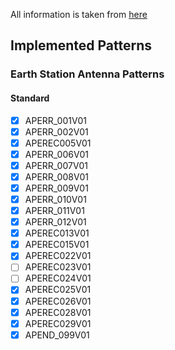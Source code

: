 All information is taken from [here](https://www.itu.int/en/ITU-R/software/Pages/ant-pattern.aspx)

## Implemented Patterns

### Earth Station Antenna Patterns

#### Standard

- [x] APERR_001V01
- [x] APERR_002V01
- [x] APEREC005V01
- [x] APERR_006V01
- [x] APERR_007V01
- [x] APERR_008V01
- [x] APERR_009V01
- [x] APERR_010V01
- [x] APERR_011V01
- [x] APERR_012V01
- [x] APEREC013V01
- [x] APEREC015V01
- [x] APEREC022V01
- [ ] APEREC023V01
- [ ] APEREC024V01
- [x] APEREC025V01
- [x] APEREC026V01
- [x] APEREC028V01
- [x] APEREC029V01
- [x] APEND_099V01
